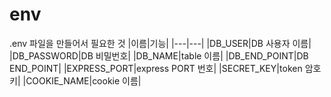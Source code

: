 # env
.env 파일을 만들어서 필요한 것
|이름|기능|
|---|---|
|DB_USER|DB 사용자 이름|
|DB_PASSWORD|DB 비밀번호|
|DB_NAME|table 이름|
|DB_END_POINT|DB END_POINT|
|EXPRESS_PORT|express PORT 번호|
|SECRET_KEY|token 암호키|
|COOKIE_NAME|cookie 이름|